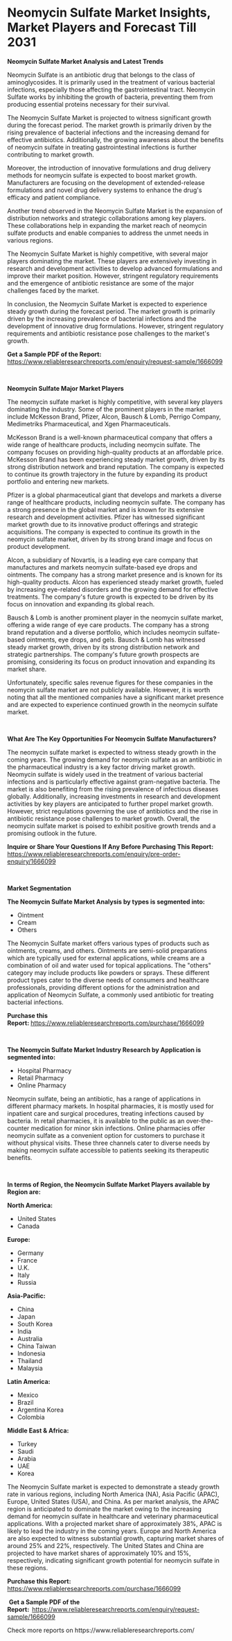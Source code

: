 <p><h1>Neomycin Sulfate Market Insights, Market Players and Forecast Till 2031</h1></p><p><strong>Neomycin Sulfate Market Analysis and Latest Trends</strong></p>
<p><p>Neomycin Sulfate is an antibiotic drug that belongs to the class of aminoglycosides. It is primarily used in the treatment of various bacterial infections, especially those affecting the gastrointestinal tract. Neomycin Sulfate works by inhibiting the growth of bacteria, preventing them from producing essential proteins necessary for their survival.</p><p>The Neomycin Sulfate Market is projected to witness significant growth during the forecast period. The market growth is primarily driven by the rising prevalence of bacterial infections and the increasing demand for effective antibiotics. Additionally, the growing awareness about the benefits of neomycin sulfate in treating gastrointestinal infections is further contributing to market growth.</p><p>Moreover, the introduction of innovative formulations and drug delivery methods for neomycin sulfate is expected to boost market growth. Manufacturers are focusing on the development of extended-release formulations and novel drug delivery systems to enhance the drug's efficacy and patient compliance.</p><p>Another trend observed in the Neomycin Sulfate Market is the expansion of distribution networks and strategic collaborations among key players. These collaborations help in expanding the market reach of neomycin sulfate products and enable companies to address the unmet needs in various regions.</p><p>The Neomycin Sulfate Market is highly competitive, with several major players dominating the market. These players are extensively investing in research and development activities to develop advanced formulations and improve their market position. However, stringent regulatory requirements and the emergence of antibiotic resistance are some of the major challenges faced by the market.</p><p>In conclusion, the Neomycin Sulfate Market is expected to experience steady growth during the forecast period. The market growth is primarily driven by the increasing prevalence of bacterial infections and the development of innovative drug formulations. However, stringent regulatory requirements and antibiotic resistance pose challenges to the market's growth.</p></p>
<p><strong>Get a Sample PDF of the Report:&nbsp;</strong> <a href="https://www.reliableresearchreports.com/enquiry/request-sample/1666099">https://www.reliableresearchreports.com/enquiry/request-sample/1666099</a></p>
<p>&nbsp;</p>
<p><strong>Neomycin Sulfate Major Market Players</strong></p>
<p><p>The neomycin sulfate market is highly competitive, with several key players dominating the industry. Some of the prominent players in the market include McKesson Brand, Pfizer, Alcon, Bausch & Lomb, Perrigo Company, Medimetriks Pharmaceutical, and Xgen Pharmaceuticals.</p><p>McKesson Brand is a well-known pharmaceutical company that offers a wide range of healthcare products, including neomycin sulfate. The company focuses on providing high-quality products at an affordable price. McKesson Brand has been experiencing steady market growth, driven by its strong distribution network and brand reputation. The company is expected to continue its growth trajectory in the future by expanding its product portfolio and entering new markets.</p><p>Pfizer is a global pharmaceutical giant that develops and markets a diverse range of healthcare products, including neomycin sulfate. The company has a strong presence in the global market and is known for its extensive research and development activities. Pfizer has witnessed significant market growth due to its innovative product offerings and strategic acquisitions. The company is expected to continue its growth in the neomycin sulfate market, driven by its strong brand image and focus on product development.</p><p>Alcon, a subsidiary of Novartis, is a leading eye care company that manufactures and markets neomycin sulfate-based eye drops and ointments. The company has a strong market presence and is known for its high-quality products. Alcon has experienced steady market growth, fueled by increasing eye-related disorders and the growing demand for effective treatments. The company's future growth is expected to be driven by its focus on innovation and expanding its global reach.</p><p>Bausch & Lomb is another prominent player in the neomycin sulfate market, offering a wide range of eye care products. The company has a strong brand reputation and a diverse portfolio, which includes neomycin sulfate-based ointments, eye drops, and gels. Bausch & Lomb has witnessed steady market growth, driven by its strong distribution network and strategic partnerships. The company's future growth prospects are promising, considering its focus on product innovation and expanding its market share.</p><p>Unfortunately, specific sales revenue figures for these companies in the neomycin sulfate market are not publicly available. However, it is worth noting that all the mentioned companies have a significant market presence and are expected to experience continued growth in the neomycin sulfate market.</p></p>
<p>&nbsp;</p>
<p><strong>What Are The Key Opportunities For Neomycin Sulfate Manufacturers?</strong></p>
<p><p>The neomycin sulfate market is expected to witness steady growth in the coming years. The growing demand for neomycin sulfate as an antibiotic in the pharmaceutical industry is a key factor driving market growth. Neomycin sulfate is widely used in the treatment of various bacterial infections and is particularly effective against gram-negative bacteria. The market is also benefiting from the rising prevalence of infectious diseases globally. Additionally, increasing investments in research and development activities by key players are anticipated to further propel market growth. However, strict regulations governing the use of antibiotics and the rise in antibiotic resistance pose challenges to market growth. Overall, the neomycin sulfate market is poised to exhibit positive growth trends and a promising outlook in the future.</p></p>
<p><strong>Inquire or Share Your Questions If Any Before Purchasing This Report:</strong> <a href="https://www.reliableresearchreports.com/enquiry/pre-order-enquiry/1666099">https://www.reliableresearchreports.com/enquiry/pre-order-enquiry/1666099</a></p>
<p>&nbsp;</p>
<p><strong>Market Segmentation</strong></p>
<p><strong>The Neomycin Sulfate Market Analysis by types is segmented into:</strong></p>
<p><ul><li>Ointment</li><li>Cream</li><li>Others</li></ul></p>
<p><p>The Neomycin Sulfate market offers various types of products such as ointments, creams, and others. Ointments are semi-solid preparations which are typically used for external applications, while creams are a combination of oil and water used for topical applications. The "others" category may include products like powders or sprays. These different product types cater to the diverse needs of consumers and healthcare professionals, providing different options for the administration and application of Neomycin Sulfate, a commonly used antibiotic for treating bacterial infections.</p></p>
<p><strong>Purchase this Report:&nbsp;</strong><a href="https://www.reliableresearchreports.com/purchase/1666099">https://www.reliableresearchreports.com/purchase/1666099</a></p>
<p>&nbsp;</p>
<p><strong>The Neomycin Sulfate Market Industry Research by Application is segmented into:</strong></p>
<p><ul><li>Hospital Pharmacy</li><li>Retail Pharmacy</li><li>Online Pharmacy</li></ul></p>
<p><p>Neomycin sulfate, being an antibiotic, has a range of applications in different pharmacy markets. In hospital pharmacies, it is mostly used for inpatient care and surgical procedures, treating infections caused by bacteria. In retail pharmacies, it is available to the public as an over-the-counter medication for minor skin infections. Online pharmacies offer neomycin sulfate as a convenient option for customers to purchase it without physical visits. These three channels cater to diverse needs by making neomycin sulfate accessible to patients seeking its therapeutic benefits.</p></p>
<p>&nbsp;</p>
<p><strong>In terms of Region, the Neomycin Sulfate Market Players available by Region are:</strong></p>
<p>
    <p> <strong> North America: </strong>
        <ul>
            <li>United States</li>
            <li>Canada</li>
        </ul>
        </p> 
    <p> <strong> Europe: </strong>
        <ul>
            <li>Germany</li>
            <li>France</li>
            <li>U.K.</li>
            <li>Italy</li>
            <li>Russia</li>
        </ul>
        </p> 
    <p> <strong> Asia-Pacific: </strong>
        <ul>
            <li>China</li>
            <li>Japan</li>
            <li>South Korea</li>
            <li>India</li>
            <li>Australia</li>
            <li>China Taiwan</li>
            <li>Indonesia</li>
            <li>Thailand</li>
            <li>Malaysia</li>
        </ul>
        </p> 
    <p> <strong> Latin America: </strong>
        <ul>
            <li>Mexico</li>
            <li>Brazil</li>
            <li>Argentina Korea</li>
            <li>Colombia</li>
        </ul>
        </p> 
    <p> <strong> Middle East & Africa: </strong>
        <ul>
            <li>Turkey</li>
            <li>Saudi</li>
            <li>Arabia</li>
            <li>UAE</li>
            <li>Korea</li>
        </ul>
    </p>
    </p>
<p><p>The Neomycin Sulfate market is expected to demonstrate a steady growth rate in various regions, including North America (NA), Asia Pacific (APAC), Europe, United States (USA), and China. As per market analysis, the APAC region is anticipated to dominate the market owing to the increasing demand for neomycin sulfate in healthcare and veterinary pharmaceutical applications. With a projected market share of approximately 38%, APAC is likely to lead the industry in the coming years. Europe and North America are also expected to witness substantial growth, capturing market shares of around 25% and 22%, respectively. The United States and China are projected to have market shares of approximately 10% and 15%, respectively, indicating significant growth potential for neomycin sulfate in these regions.</p></p>
<p><strong>Purchase this Report: </strong><a href="https://www.reliableresearchreports.com/purchase/1666099">https://www.reliableresearchreports.com/purchase/1666099</a></p>
<p>&nbsp;<strong>Get a Sample PDF of the Report:&nbsp;&nbsp;</strong><a href="https://www.reliableresearchreports.com/enquiry/request-sample/1666099">https://www.reliableresearchreports.com/enquiry/request-sample/1666099</a></p>
<p><strong></strong></p>
<p>Check more reports on https://www.reliableresearchreports.com/</p>